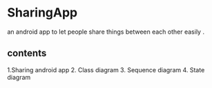 # SharingApp
an android app to let people share things between each other easily .

## contents
1.Sharing android app
2. Class diagram
3. Sequence diagram
4. State diagram
